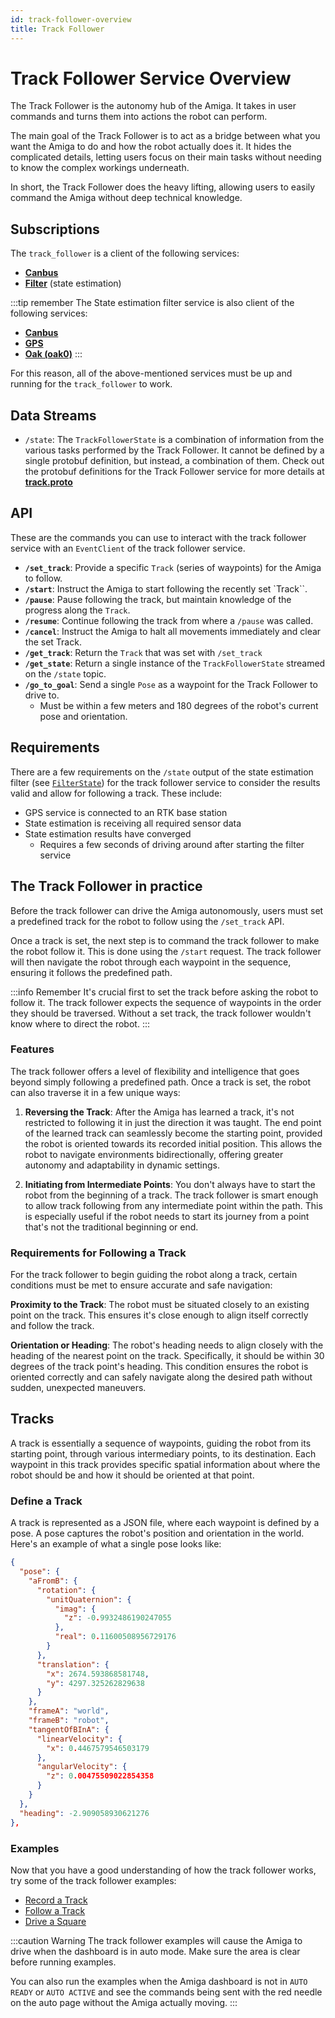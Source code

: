 ```yaml
---
id: track-follower-overview
title: Track Follower
---
```


# Track Follower Service Overview

The Track Follower is the autonomy hub of the Amiga.
It takes in user commands and turns them into actions the robot can perform.

The main goal of the Track Follower is to act as a bridge between what you want the Amiga to
do and how the robot actually does it. It hides the complicated details, letting users focus
on their main tasks without needing to know the complex workings underneath.

In short, the Track Follower does the heavy lifting, allowing users to easily command the Amiga without
deep technical knowledge.

## Subscriptions

The `track_follower` is a client of the following services:

- [**Canbus**](/docs/concepts/canbus_service/)
- [**Filter**](/docs/concepts/filter_service/) (state estimation)

:::tip remember
The State estimation filter service is also client of the following services:

- [**Canbus**](/docs/concepts/canbus_service/)
- [**GPS**](/docs/concepts/gps_service/)
- [**Oak (oak0)**](/docs/concepts/oak_service/)
:::

For this reason, all of the above-mentioned services must be up and running for the `track_follower`
to work.

## Data Streams

- `/state`: The `TrackFollowerState` is a combination of information from the various tasks
performed by the Track Follower.
It cannot be defined by a single protobuf definition, but instead, a combination of them.
Check out the protobuf definitions for the Track Follower service for more details at
[**track.proto**](https://github.com/farm-ng/farm-ng-amiga/blob/main/protos/farm_ng/track/track.proto)

## API

These are the commands you can use to interact with the track follower service with
an `EventClient` of the track follower service.

- **`/set_track`**: Provide a specific `Track` (series of waypoints) for the Amiga to follow.
- **`/start`**: Instruct the Amiga to start following the recently set `Track``.
- **`/pause`**: Pause following the track, but maintain knowledge of the progress along the `Track`.
- **`/resume`**: Continue following the track from where a `/pause` was called.
- **`/cancel`**: Instruct the Amiga to halt all movements immediately and clear the set Track.
- **`/get_track`**: Return the `Track` that was set with `/set_track`
- **`/get_state`**: Return a single instance of the `TrackFollowerState` streamed on the `/state` topic.
- **`/go_to_goal`**: Send a single `Pose` as a waypoint for the Track Follower to drive to.
  - Must be within a few meters and 180 degrees of the robot's current pose and orientation.

## Requirements

There are a few requirements on the `/state` output of the state estimation filter
(see [`FilterState`](https://github.com/farm-ng/farm-ng-amiga/blob/main/protos/farm_ng/filter/filter.proto))
for the track follower service to consider the results valid and allow for following a track.
These include:

- GPS service is connected to an RTK base station
- State estimation is receiving all required sensor data
- State estimation results have converged
  - Requires a few seconds of driving around after starting the filter service

## The Track Follower in practice

Before the track follower can drive the Amiga autonomously, users must set a predefined track
for the robot to follow using the `/set_track` API.

Once a track is set, the next step is to command the track follower to make the robot follow it.
This is done using the `/start` request.
The track follower will then navigate the robot through each waypoint in the sequence, ensuring it follows
the predefined path.

:::info Remember
It's crucial first to set the track before asking the robot to follow it.
The track follower expects the sequence of waypoints in the order they should be traversed.
Without a set track, the track follower wouldn't know where to direct the robot.
:::

### Features

The track follower offers a level of flexibility and intelligence that goes beyond simply following
a predefined path.
Once a track is set, the robot can also traverse it in a few unique ways:

1. **Reversing the Track**:
After the Amiga has learned a track, it's not restricted to following it in just the direction
it was taught.
The end point of the learned track can seamlessly become the starting point, provided the robot is
oriented towards its recorded initial position.
This allows the robot to navigate environments bidirectionally, offering greater autonomy and
adaptability in dynamic settings.

2. **Initiating from Intermediate Points**:
You don't always have to start the robot from the beginning of a track.
The track follower is smart enough to allow track following from any intermediate point within the path.
This is especially useful if the robot needs to start its journey from a point that's not the
traditional beginning or end.

### Requirements for Following a Track

For the track follower to begin guiding the robot along a track, certain conditions must be met to
ensure accurate and safe navigation:

**Proximity to the Track**: The robot must be situated closely to an existing point on the track.
This ensures it's close enough to align itself correctly and follow the track.

**Orientation or Heading**: The robot's heading needs to align closely with the heading of the nearest
point on the track.
Specifically, it should be within 30 degrees of the track point's heading.
This condition ensures the robot is oriented correctly and can safely navigate along the desired
path without sudden, unexpected maneuvers.

## Tracks

A track is essentially a sequence of waypoints, guiding the robot from its starting point,
through various intermediary points, to its destination.
Each waypoint in this track provides specific spatial information about where the robot should
be and how it should be oriented at that point.

### Define a Track

A track is represented as a JSON file, where each waypoint is defined by a pose.
A pose captures the robot's position and orientation in the world.
Here's an example of what a single pose looks like:

```json
{
  "pose": {
    "aFromB": {
      "rotation": {
        "unitQuaternion": {
          "imag": {
            "z": -0.9932486190247055
          },
          "real": 0.11600508956729176
        }
      },
      "translation": {
        "x": 2674.593868581748,
        "y": 4297.325262829638
      }
    },
    "frameA": "world",
    "frameB": "robot",
    "tangentOfBInA": {
      "linearVelocity": {
        "x": 0.4467579546503179
      },
      "angularVelocity": {
        "z": 0.00475509022854358
      }
    }
  },
  "heading": -2.909058930621276
},
```

### Examples

Now that you have a good understanding of how the track follower works, try some of the
track follower examples:

- [Record a Track](/docs/examples/track_recorder)
- [Follow a Track](/docs/examples/track_follower)
- [Drive a Square](/docs/examples/square_track)

:::caution Warning
The track follower examples will cause the Amiga to drive when the dashboard is in auto mode.
Make sure the area is clear before running examples.

You can also run the examples when the Amiga dashboard is not in `AUTO READY` or `AUTO ACTIVE`
and see the commands being sent with the red needle on the auto page without the Amiga actually moving.
:::
